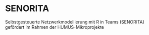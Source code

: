 # SENORITA
Selbstgesteuerte Netzwerkmodellierung mit R in Teams (SENORITA)  
gefördert im Rahmen der HUMUS-Mikroprojekte
